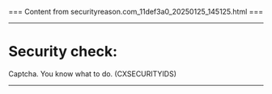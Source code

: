 === Content from securityreason.com_11def3a0_20250125_145125.html ===


---

# Security check:

Captcha. You know what to do. (CXSECURITYIDS)

---



